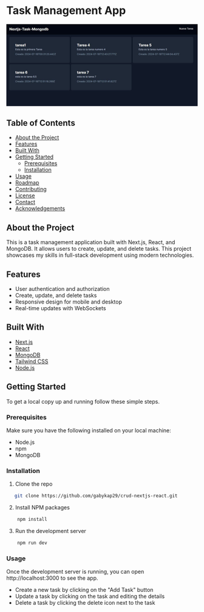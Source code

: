 # Task Management App

![Task Management App](./images/todo-app.JPG)

## Table of Contents

- [About the Project](#about-the-project)
- [Features](#features)
- [Built With](#built-with)
- [Getting Started](#getting-started)
  - [Prerequisites](#prerequisites)
  - [Installation](#installation)
- [Usage](#usage)
- [Roadmap](#roadmap)
- [Contributing](#contributing)
- [License](#license)
- [Contact](#contact)
- [Acknowledgements](#acknowledgements)

## About the Project

This is a task management application built with Next.js, React, and MongoDB. It allows users to create, update, and delete tasks. This project showcases my skills in full-stack development using modern technologies.

## Features

- User authentication and authorization
- Create, update, and delete tasks
- Responsive design for mobile and desktop
- Real-time updates with WebSockets

## Built With

- [Next.js](https://nextjs.org/)
- [React](https://reactjs.org/)
- [MongoDB](https://www.mongodb.com/)
- [Tailwind CSS](https://tailwindcss.com/)
- [Node.js](https://nodejs.org/)

## Getting Started

To get a local copy up and running follow these simple steps.

### Prerequisites

Make sure you have the following installed on your local machine:

- Node.js
- npm
- MongoDB

### Installation

1. Clone the repo
```sh
   git clone https://github.com/gabykap29/crud-nextjs-react.git
```
2. Install NPM packages
```sh
    npm install
```
3. Run the development server
```sh
    npm run dev
```

### Usage
Once the development server is running, you can open http://localhost:3000 to see the app.

- Create a new task by clicking on the "Add Task" button
- Update a task by clicking on the task and editing the details
- Delete a task by clicking the delete icon next to the task